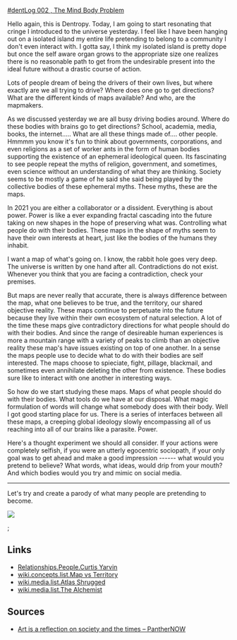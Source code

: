 [#dentLog 002 , The Mind Body Problem](https://odysee.com/@dentropicPortal:1/2021-12-22-23-26-36:0)

Hello again, this is Dentropy. Today, I am going to start resonating that cringe I introduced to the universe yesterday. I feel like I have been hanging out on a isolated island my entire life pretending to belong to a community I don't even interact with. I gotta say, I think my isolated island is pretty dope but once the self aware organ grows to the appropriate size one realizes there is no reasonable path to get from the undesirable present into the ideal future without a drastic course of action. 

Lots of people dream of being the drivers of their own lives, but where exactly are we all trying to drive? Where does one go to get directions? What are the different kinds of maps available? And who, are the mapmakers.

As we discussed yesterday we are all busy driving bodies around. Where do these bodies with brains go to get directions? School, academia, media, books, the internet..... What are all these things made of.... other people. Hmmmm you know it's fun to think about governments, corporations, and even religions as a set of worker ants in the form of human bodies supporting the existence of an ephemeral ideological queen. Its fascinating to see people repeat the myths of religion, government, and sometimes, even science without an understanding of what they are thinking. Society seems to be mostly a game of he said she said being played by the collective bodies of these ephemeral myths. These myths, these are the maps.

In 2021 you are either a collaborator or a dissident. Everything is about power. Power is like a ever expanding fractal cascading into the future taking on new shapes in the hope of preserving what was. Controlling what people do with their bodies. These maps in the shape of myths seem to have their own interests at heart, just like the bodies of the humans they inhabit.

I want a map of what's going on. I know, the rabbit hole goes very deep. The universe is written by one hand after all. Contradictions do not exist. Whenever you think that you are facing a contradiction, check your premises.

But maps are never really that accurate, there is always difference between the map, what one believes to be true, and the territory, our shared objective reality. These maps continue to perpetuate into the future because they live within their own ecosystem of natural selection. A lot of the time these maps give contradictory directions for what people should do with their bodies. And since the range of desireable human experiences is more a mountain range with a variety of peaks to climb than an objective reality these map's have issues existing on top of one another. In a sense the maps people use to decide what to do with their bodies are self interested. The maps choose to spieciate, fight, pillage, blackmail, and sometimes even annihilate deleting the other from existence. These bodies sure like to interact with one another in interesting ways.

So how do we start studying these maps. Maps of what people should do with their bodies. What tools do we have at our disposal. What magic formulation of words will change what somebody does with their body. Well I got good starting place for us. There is a series of interfaces between all these maps, a creeping global ideology slowly encompassing all of us reaching into all of our brains like a parasite. Power.

Here's a thought experiment we should all consider. If your actions were completely selfish, if you were an utterly egocentric sociopath, if your only goal was to get ahead and make a good impression ------ what would you pretend to believe? What words, what ideas, would drip from your mouth? And which bodies would you try and mimic on social media. 

----------------

Let's try and create a parody of what many people are pretending to become.


![](/assets/images/2021-12-26-22-43-19.png)

<!--

My conception of the future is still quite delusional and it is going to take some time to dissect then narrate where these delusions came from.

-->
;
## Links

* [Relationships.People.Curtis Yarvin](../../../../../MyDendronExistence/Relationships/People/Curtis%20Yarvin.md)
* [wiki.concepts.list.Map vs Territory](../../../../Wiki/Concepts/List/Map%20vs%20Territory.md)
* [wiki.media.list.Atlas Shrugged](../../../../Media/List/Atlas%20Shrugged.md)
* [wiki.media.list.The Alchemist](../../../../Media/List/The%20Alchemist.md)
## Sources

* [Art is a reflection on society and the times – PantherNOW](https://panthernow.com/2017/11/17/art-reflection-society-times/)
